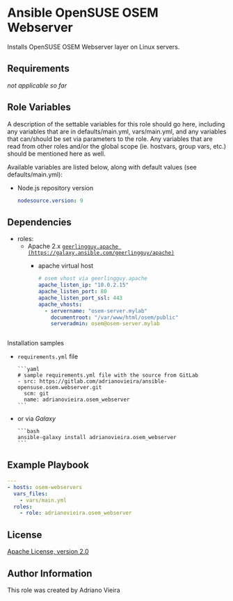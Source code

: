 Ansible OpenSUSE OSEM Webserver
==============================

Installs OpenSUSE OSEM Webserver layer on Linux servers.

Requirements
------------

*not applicable so far*

Role Variables
--------------

A description of the settable variables for this role should go here, including any variables that are in defaults/main.yml, vars/main.yml, and any variables that can/should be set via parameters to the role. Any variables that are read from other roles and/or the global scope (ie. hostvars, group vars, etc.) should be mentioned here as well.

Available variables are listed below, along with default values (see defaults/main.yml):

- Node.js repository version

  ```yaml
  nodesource.version: 9
  ```

Dependencies
------------

- roles:
  - Apache 2.x [`geerlingguy.apache (https://galaxy.ansible.com/geerlingguy/apache)`](https://galaxy.ansible.com/geerlingguy/apache)
    - apache virtual host

      ```yaml
      # osem vhost via geerlingguy.apache
      apache_listen_ip: "10.0.2.15"
      apache_listen_port: 80
      apache_listen_port_ssl: 443
      apache_vhosts:
        - servername: "osem-server.mylab"
          documentroot: "/var/www/html/osem/public"
          serveradmin: osem@osem-server.mylab
    ```

Installation samples

- `requirements.yml` file

      ```yaml
      # sample requirements.yml file with the source from GitLab
      - src: https://gitlab.com/adrianovieira/ansible-opensuse.osem.webserver.git
        scm: git
        name: adrianovieira.osem_webserver
      ```

- or via *Galaxy*

      ```bash
      ansible-galaxy install adrianovieira.osem_webserver
      ```

Example Playbook
----------------

```yaml
---
- hosts: osem-webservers
  vars_files:
    - vars/main.yml
  roles:
    - role: adrianovieira.osem_webserver
```

License
-------

[Apache License, version 2.0](https://www.apache.org/licenses/LICENSE-2.0.html)

Author Information
------------------

This role was created by Adriano Vieira

